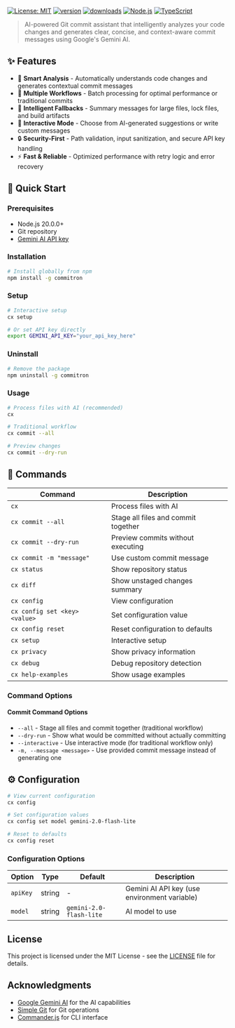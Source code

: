 [![License: MIT](https://img.shields.io/badge/License-MIT-yellow.svg)](https://opensource.org/licenses/MIT)
[![version](https://img.shields.io/npm/v/commitron.svg)](https://www.npmjs.com/package/commitron)
[![downloads](https://img.shields.io/npm/dm/commitron.svg)](https://www.npmjs.com/package/commitron)
[![Node.js](https://img.shields.io/node/v/commitron.svg)](https://nodejs.org/)
[![TypeScript](https://img.shields.io/badge/TypeScript-007ACC?logo=typescript&logoColor=white)](https://www.typescriptlang.org/)


> AI-powered Git commit assistant that intelligently analyzes your code changes and generates clear, concise, and context-aware commit messages using Google's Gemini AI.

## ✨ Features

- 🤖 **Smart Analysis** - Automatically understands code changes and generates contextual commit messages
- 📝 **Multiple Workflows** - Batch processing for optimal performance or traditional commits
- 🎯 **Intelligent Fallbacks** - Summary messages for large files, lock files, and build artifacts
- 🔧 **Interactive Mode** - Choose from AI-generated suggestions or write custom messages
- 🔒 **Security-First** - Path validation, input sanitization, and secure API key handling
- ⚡ **Fast & Reliable** - Optimized performance with retry logic and error recovery

## 🚀 Quick Start

### Prerequisites
- Node.js 20.0.0+
- Git repository
- [Gemini AI API key](https://makersuite.google.com/app/apikey)

### Installation

```bash
# Install globally from npm
npm install -g commitron
```

### Setup

```bash
# Interactive setup
cx setup

# Or set API key directly
export GEMINI_API_KEY="your_api_key_here"
```

### Uninstall

```bash
# Remove the package
npm uninstall -g commitron
```

### Usage

```bash
# Process files with AI (recommended)
cx

# Traditional workflow
cx commit --all

# Preview changes
cx commit --dry-run
```

## 📖 Commands

| Command | Description |
|---------|-------------|
| `cx` | Process files with AI |
| `cx commit --all` | Stage all files and commit together |
| `cx commit --dry-run` | Preview commits without executing |
| `cx commit -m "message"` | Use custom commit message |
| `cx status` | Show repository status |
| `cx diff` | Show unstaged changes summary |
| `cx config` | View configuration |
| `cx config set <key> <value>` | Set configuration value |
| `cx config reset` | Reset configuration to defaults |
| `cx setup` | Interactive setup |
| `cx privacy` | Show privacy information |
| `cx debug` | Debug repository detection |
| `cx help-examples` | Show usage examples |

### Command Options

#### Commit Command Options
- `--all` - Stage all files and commit together (traditional workflow)
- `--dry-run` - Show what would be committed without actually committing
- `--interactive` - Use interactive mode (for traditional workflow only)
- `-m, --message <message>` - Use provided commit message instead of generating one

## ⚙️ Configuration

```bash
# View current configuration
cx config

# Set configuration values
cx config set model gemini-2.0-flash-lite

# Reset to defaults
cx config reset
```

### Configuration Options

| Option | Type | Default | Description |
|--------|------|---------|-------------|
| `apiKey` | string | - | Gemini AI API key (use environment variable) |
| `model` | string | `gemini-2.0-flash-lite` | AI model to use |


## License

This project is licensed under the MIT License - see the [LICENSE](LICENSE) file for details.

## Acknowledgments

- [Google Gemini AI](https://ai.google.dev/) for the AI capabilities
- [Simple Git](https://github.com/steveukx/git-js) for Git operations
- [Commander.js](https://github.com/tj/commander.js) for CLI interface
